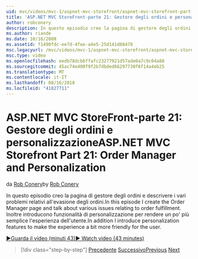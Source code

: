 ```yaml
---
uid: mvc/videos/mvc-1/aspnet-mvc-storefront/aspnet-mvc-storefront-part-21-order-manager-and-personalization
title: 'ASP.NET MVC StoreFront-parte 21: Gestore degli ordini e personalizzazione | Microsoft Docs'
author: robconery
description: In questo episodio creo la pagina di gestore degli ordini e descrivere i vari problemi relativi all'evasione degli ordini. Presenterò inoltre la funzionalità di personalizzazione...
ms.author: riande
ms.date: 10/16/2008
ms.assetid: f1490fdc-ee7d-4fee-a4e5-25d141d88478
msc.legacyurl: /mvc/videos/mvc-1/aspnet-mvc-storefront/aspnet-mvc-storefront-part-21-order-manager-and-personalization
msc.type: video
ms.openlocfilehash: eedb78dcb6ffafc23277921d57ade0a7c9c04a88
ms.sourcegitcommit: 45ac74e400f9f2b7dbded66297730f6f14a4eb25
ms.translationtype: MT
ms.contentlocale: it-IT
ms.lasthandoff: 08/16/2018
ms.locfileid: "41827711"
---
```

<a name="aspnet-mvc-storefront-part-21-order-manager-and-personalization"></a><span data-ttu-id="9d163-104">ASP.NET MVC StoreFront-parte 21: Gestore degli ordini e personalizzazione</span><span class="sxs-lookup"><span data-stu-id="9d163-104">ASP.NET MVC Storefront Part 21: Order Manager and Personalization</span></span>
====================
<span data-ttu-id="9d163-105">da [Rob Conery](https://github.com/robconery)</span><span class="sxs-lookup"><span data-stu-id="9d163-105">by [Rob Conery](https://github.com/robconery)</span></span>

<span data-ttu-id="9d163-106">In questo episodio creo la pagina di gestore degli ordini e descrivere i vari problemi relativi all'evasione degli ordini.</span><span class="sxs-lookup"><span data-stu-id="9d163-106">In this episode I create the Order Manager page and talk about various issues relating to order fulfillment.</span></span> <span data-ttu-id="9d163-107">Inoltre introducono funzionalità di personalizzazione per rendere un po' più semplice l'esperienza dell'utente.</span><span class="sxs-lookup"><span data-stu-id="9d163-107">In addition I introduce personalization features to make the experience a bit more friendly for the user.</span></span>

[<span data-ttu-id="9d163-108">&#9654;Guarda il video (minuti 43)</span><span class="sxs-lookup"><span data-stu-id="9d163-108">&#9654; Watch video (43 minutes)</span></span>](https://channel9.msdn.com/Blogs/ASP-NET-Site-Videos/aspnet-mvc-storefront-part-21-order-manager-and-personalization)

> [!div class="step-by-step"]
> <span data-ttu-id="9d163-109">[Precedente](aspnet-mvc-storefront-part-20-logging.md)
> [Successivo](aspnet-mvc-storefront-part-22-restructuring-rerouting-and-paypal.md)</span><span class="sxs-lookup"><span data-stu-id="9d163-109">[Previous](aspnet-mvc-storefront-part-20-logging.md)
[Next](aspnet-mvc-storefront-part-22-restructuring-rerouting-and-paypal.md)</span></span>
